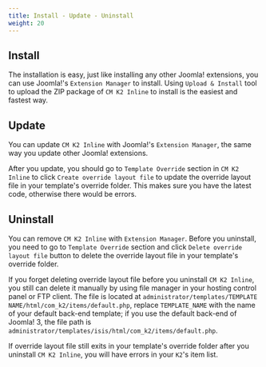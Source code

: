 ```yaml
---
title: Install - Update - Uninstall
weight: 20
---
```


Install
-------

The installation is easy, just like installing any other Joomla! extensions, you can use Joomla!'s `Extension Manager` to install. Using `Upload & Install` tool to upload the ZIP package of `CM K2 Inline` to install is the easiest and fastest way.

Update
------

You can update `CM K2 Inline` with Joomla!'s `Extension Manager`, the same way you update other Joomla! extensions.

After you update, you should go to `Template Override` section in `CM K2 Inline` to click `Create override layout file` to update the override layout file in your template's override folder. This makes sure you have the latest code, otherwise there would be errors.

Uninstall
---------

You can remove `CM K2 Inline` with `Extension Manager`. Before you uninstall, you need to go to `Template Override` section and click `Delete override layout file` button to delete the override layout file in your template's override folder.

If you forget deleting override layout file before you uninstall `CM K2 Inline`, you still can delete it manually by using file manager in your hosting control panel or FTP client. The file is located at `administrator/templates/TEMPLATE NAME/html/com_k2/items/default.php`, replace `TEMPLATE_NAME` with the name of your default back-end template; if you use the default back-end of Joomla! 3, the file path is `administrator/templates/isis/html/com_k2/items/default.php`.

If override layout file still exits in your template's override folder after you uninstall `CM K2 Inline`, you will have errors in your `K2`'s item list.